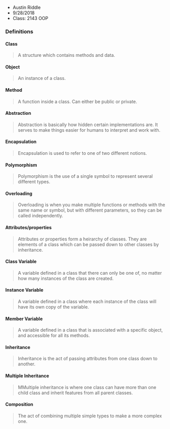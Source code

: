 - Austin Riddle
- 9/28/2018
- Class: 2143 OOP

### Definitions

#### Class
> A structure which contains methods and data.


#### Object
> An instance of a class.


#### Method
> A function inside a class.  Can either be public or private.


#### Abstraction
> Abstraction is basically how hidden certain implementations are.
> It serves to make things easier for humans to interpret and work with.


#### Encapsulation
> Encapsulation is used to refer to one of two different notions.


#### Polymorphism
> Polymorphism is the use of a single symbol to represent several different types.


#### Overloading
> Overloading is when you make multiple functions or methods with the same name or symbol, but with different parameters, so they can be called independently.


#### Attributes/properties
> Attributes or properties form a heirarchy of classes.  They are elements of a class which can be passed down to other classes by inheritance.


#### Class Variable
> A variable defined in a class that there can only be one of, no matter how many instances of the class are created.


#### Instance Variable
> A variable defined in a class where each instance of the class will have its own copy of the variable.


#### Member Variable
> A variable defined in a class that is associated with a specific object, and accessible for all its methods.


#### Inheritance
> Inheritance is the act of passing attributes from one class down to another.


#### Multiple Inheritance
> MMultiple inheritance is where one class can have more than one child class and inherit features from all parent classes.


#### Composition
> The act of combining multiple simple types to make a more complex one.
